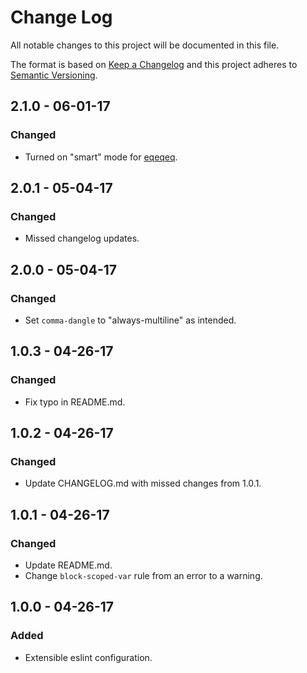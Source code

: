# Change Log
All notable changes to this project will be documented in this file.

The format is based on [Keep a Changelog](http://keepachangelog.com/)
and this project adheres to [Semantic Versioning](http://semver.org/).

## 2.1.0 - 06-01-17
### Changed
 - Turned on "smart" mode for [eqeqeq](http://eslint.org/docs/rules/eqeqeq).

## 2.0.1 - 05-04-17
### Changed
 - Missed changelog updates.

## 2.0.0 - 05-04-17
### Changed
 - Set `comma-dangle` to "always-multiline" as intended.

## 1.0.3 - 04-26-17
### Changed
 - Fix typo in README.md.

## 1.0.2 - 04-26-17
### Changed
 - Update CHANGELOG.md with missed changes from 1.0.1.

## 1.0.1 - 04-26-17
### Changed
 - Update README.md.
 - Change `block-scoped-var` rule from an error to a warning.

## 1.0.0 - 04-26-17
### Added
 - Extensible eslint configuration.
